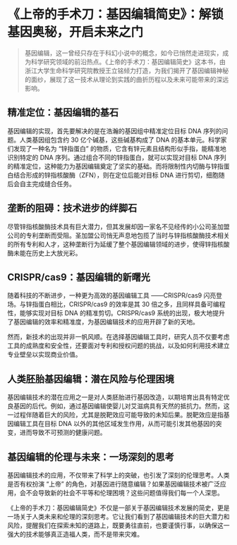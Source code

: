 # 《上帝的手术刀：基因编辑简史》：解锁基因奥秘，开启未来之门

> 基因编辑，这一曾经只存在于科幻小说中的概念，如今已悄然走进现实，成为科学研究领域的前沿热点。《上帝的手术刀：基因编辑简史》这本书，由浙江大学生命科学研究院教授王立铭倾力打造，为我们揭开了基因编辑神秘的面纱，展现了这一技术从理论到实践的曲折历程以及未来可能带来的深远影响。

## 精准定位：基因编辑的基石

基因编辑的实现，首先要解决的是在浩瀚的基因组中精准定位目标 DNA 序列的问题。人类基因组包含约 30 亿个碱基，这些碱基构成了 DNA 的基本单元。科学家们发现了一种名为 “锌指蛋白” 的物质，它含有锌元素且结构形似手指，能精准地识别特定的 DNA 序列。通过组合不同的锌指蛋白，就可以实现对目标 DNA 序列的精准定位，这种能力为基因编辑奠定了坚实的基础。而将限制性内切酶与锌指蛋白结合形成的锌指核酸酶（ZFN），则在定位后能对目标 DNA 进行剪切，细胞随后会自主完成缝合任务。

## 垄断的阻碍：技术进步的绊脚石

尽管锌指核酸酶技术具有巨大潜力，但其发展却因一家名不见经传的小公司圣加盟公司的专利垄断而受阻。圣加盟公司悄无声息地包揽了当时与锌指核酸酶技术相关的所有专利和人才，这种垄断行为延缓了整个基因编辑领域的进步，使得锌指核酸酶未能在历史上大放光彩。

## CRISPR/cas9：基因编辑的新曙光

随着科技的不断进步，一种更为高效的基因编辑工具 ——CRISPR/cas9 闪亮登场。与锌指蛋白相比，CRISPR/cas9 的效率是其 30 倍之多，且同样具备可编程性，能够实现对目标 DNA 的精准剪切。CRISPR/cas9 系统的出现，极大地提升了基因编辑的效率和精准度，为基因编辑技术的应用开辟了新的天地。

然而，新技术的出现并非一帆风顺。在选择基因编辑工具时，研究人员不仅要考虑工具的成熟度和安全性，还要面对专利和授权问题的挑战，以及如何利用技术建立专业壁垒以实现商业价值。

## 人类胚胎基因编辑：潜在风险与伦理困境

基因编辑技术的潜在应用之一是对人类胚胎进行基因改造，以期培育出具有特定优良基因的后代。例如，通过基因编辑使婴儿对艾滋病具有天然的抵抗力。然而，这一过程伴随着巨大的风险，尤其是脱靶效应可能导致的未知后果。脱靶效应是指基因编辑工具在目标 DNA 以外的其他区域发生作用，从而可能引发其他基因的突变，进而导致不可预测的健康问题。

## 基因编辑的伦理与未来：一场深刻的思考

基因编辑技术的应用，不仅带来了科学上的突破，也引发了深刻的伦理思考。人类是否有权扮演 “上帝” 的角色，对基因进行随意编辑？如果基因编辑技术被广泛应用，会不会导致新的社会不平等和伦理困境？这些问题值得我们每一个人深思。

《上帝的手术刀：基因编辑简史》不仅是一部关于基因编辑技术发展的简史，更是一场关于人类未来和伦理的深刻思考。它让我们看到了基因编辑技术的巨大潜力和风险，提醒我们在探索未知的道路上，既要勇往直前，也要谨慎行事，以确保这一强大的技术能够真正造福人类，而不是带来灾难。